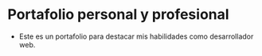 # Portafolio personal y profesional

- Este es un portafolio para destacar mis habilidades como desarrollador web.
